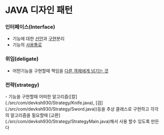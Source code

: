 <H1>JAVA 디자인 패턴</H1>


<H3>인터페이스(Interface)</H3>

- 기능에 대한 [선언](./src/com/devksh930/IF_Deligate/InterFace/Ainterface.java)과 [구현](./src/com/devksh930/IF_Deligate/InterFace/AinterfaceImpl.java)분리
- 기능의 [사용통로](./src/com/devksh930/IF_Deligate/InterfaceMain.java)


<H3>위임(deligate)</H3>

- 어떤기능을 구현할때 책임을 [다른 객체에게 넘기는 것](./src/com/devksh930/IF_Deligate/deligate/Aobj.java)

<H3>전략(strategy)</H3>
- 기능을 구현할때 어떠한 알고리즘([칼](./src/com/devksh930/Strategy/Knife.java), [검](./src/com/devksh930/Strategy/Sword.java))등을 추상 클래스로 구현하고 각각의 알고리즘을 필요할때 [교환](./src/com/devksh930/Strategy/StrategyMain.java)해서 사용 할수 있도록 만든다
